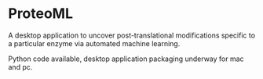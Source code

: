 # ProteoML
A desktop application to uncover post-translational modifications specific to a particular enzyme via automated machine learning.


Python code available, desktop application packaging underway for mac and pc. 
